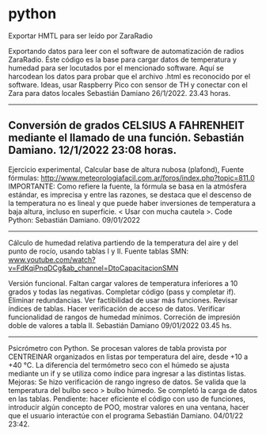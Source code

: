 # python

Exportar HMTL para ser leído por ZaraRadio

Exportando datos para leer con el software de automatización de radios
ZaraRadio.
Éste código es la base para cargar datos de temperatura y humedad
para ser locutados por el mencionado software.
Aquí se harcodean los datos para probar que el archivo .html es reconocido
por el software.
Ideas, usar Raspberry Pico con sensor de TH y conectar con el Zara para datos locales
Sebastián Damiano 26/1/2022. 23.43 horas.

----------------------------------------------------------------------------------
Conversión de grados CELSIUS A FAHRENHEIT mediante el llamado de una función.
Sebastián Damiano. 12/1/2022 23:08 horas.
----------------------------------------------------------------------------------

Ejercicio experimental,
Calcular base de altura nubosa (plafond),
Fuente fórmulas: http://www.meteorologiafacil.com.ar/foros/index.php?topic=811.0
IMPORTANTE: Como refiere la fuente, la fórmula se basa en la atmósfera estándar,
es imprecisa y entre las razones, se destaca que el descenso de la temperatura
no es lineal y que puede haber inversiones de temperatura a baja altura, incluso
en superficie. < Usar con mucha cautela >.
Code Python: Sebastián Damiano. 09/01/2022

----------------------------------------------------------------------------------

Cálculo de humedad relativa partiendo de la temperatura del aire
y del punto de rocío, usando tablas I y II.
Fuente tablas SMN: www.youtube.com/watch?v=FdKqiPnqDCg&ab_channel=DtoCapacitacionSMN

Versión funcional.
Faltan cargar valores de temperatura inferiores a 10 grados y todas las negativas.
Completar código (pass y completar if). 
Eliminar redundancias.
Ver factibilidad de usar más funciones.
Revisar índices de tablas.
Hacer verificación de acceso de datos.
Verificar funcionalidad de rangos de humedad mínimos.
Correción de impresión doble de valores a tabla II.
Sebastián Damiano 09/01/2022 03.45 hs.

--------------------------------------------------------------------------------

Psicrómetro con Python. Se procesan valores de tabla provista por CENTREINAR
organizados en listas por temperatura del aire, desde +10 a +40 °C.
La diferencia del termómetro seco con el húmedo se ajusta mediante un if
y se utiliza como índice para ingresar a las distintas listas. 
Mejoras: Se hizo verificación de rango ingreso de datos.
Se valida que la temperatura del bulbo seco > bulbo húmedo.
Se completó la  carga de datos en las tablas.
Pendiente: hacer eficiente el código con uso de funciones, introducir algún concepto de
POO, mostrar valores en una ventana, hacer que el usuario interactúe con el programa
Sebastián Damiano. 04/01/22 23:42.
